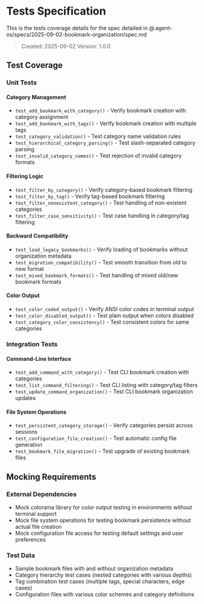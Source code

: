 # Tests Specification

This is the tests coverage details for the spec detailed in @.agent-os/specs/2025-09-02-bookmark-organization/spec.md

> Created: 2025-09-02
> Version: 1.0.0

## Test Coverage

### Unit Tests

#### Category Management
- `test_add_bookmark_with_category()` - Verify bookmark creation with category assignment
- `test_add_bookmark_with_tags()` - Verify bookmark creation with multiple tags
- `test_category_validation()` - Test category name validation rules
- `test_hierarchical_category_parsing()` - Test slash-separated category parsing
- `test_invalid_category_names()` - Test rejection of invalid category formats

#### Filtering Logic
- `test_filter_by_category()` - Verify category-based bookmark filtering
- `test_filter_by_tag()` - Verify tag-based bookmark filtering
- `test_filter_nonexistent_category()` - Test handling of non-existent categories
- `test_filter_case_sensitivity()` - Test case handling in category/tag filtering

#### Backward Compatibility
- `test_load_legacy_bookmarks()` - Verify loading of bookmarks without organization metadata
- `test_migration_compatibility()` - Test smooth transition from old to new format
- `test_mixed_bookmark_formats()` - Test handling of mixed old/new bookmark formats

#### Color Output
- `test_color_coded_output()` - Verify ANSI color codes in terminal output
- `test_color_disabled_output()` - Test plain output when colors disabled
- `test_category_color_consistency()` - Test consistent colors for same categories

### Integration Tests

#### Command-Line Interface
- `test_add_command_with_category()` - Test CLI bookmark creation with categories
- `test_list_command_filtering()` - Test CLI listing with category/tag filters
- `test_update_command_organization()` - Test CLI bookmark organization updates

#### File System Operations
- `test_persistent_category_storage()` - Verify categories persist across sessions
- `test_configuration_file_creation()` - Test automatic config file generation
- `test_bookmark_file_migration()` - Test upgrade of existing bookmark files

## Mocking Requirements

### External Dependencies
- Mock colorama library for color output testing in environments without terminal support
- Mock file system operations for testing bookmark persistence without actual file creation
- Mock configuration file access for testing default settings and user preferences

### Test Data
- Sample bookmark files with and without organization metadata
- Category hierarchy test cases (nested categories with various depths)
- Tag combination test cases (multiple tags, special characters, edge cases)
- Configuration files with various color schemes and category definitions
